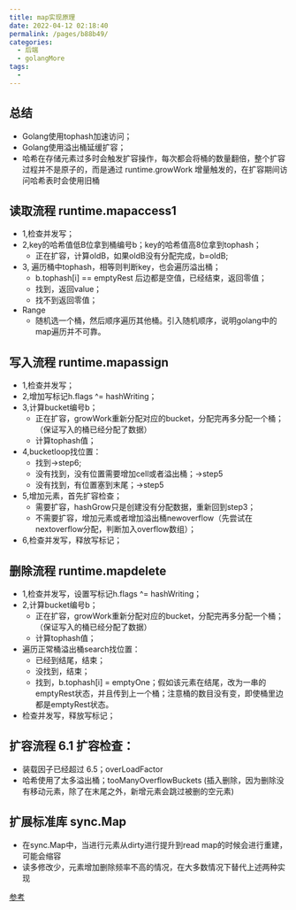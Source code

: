 ```yaml
---
title: map实现原理
date: 2022-04-12 02:18:40
permalink: /pages/b88b49/
categories:
  - 后端
  - golangMore
tags:
  - 
---
```


## 总结
  * Golang使用tophash加速访问；
  * Golang使用溢出桶延缓扩容；
  * 哈希在存储元素过多时会触发扩容操作，每次都会将桶的数量翻倍，整个扩容过程并不是原子的，而是通过 runtime.growWork 增量触发的，在扩容期间访问哈希表时会使用旧桶




## 读取流程 ​runtime.mapaccess1​
  * 1,检查并发写；
  * 2,key的哈希值低B位拿到桶编号b；key的哈希值高8位拿到tophash；
    * 正在扩容，计算oldB，如果oldB没有分配完成，b=oldB;
  * 3, 遍历桶中tophash，相等则判断key，也会遍历溢出桶；
    * b.tophash[i] == emptyRest 后边都是空值，已经结束，返回零值；
    * 找到，返回value；
    * 找不到返回零值；
  * Range 
    * 随机选一个桶，然后顺序遍历其他桶。引入随机顺序，说明golang中的map遍历并不可靠。



## 写入流程  ​runtime.mapassign​
  * 1,检查并发写；
  * 2,增加写标记h.flags ^= hashWriting；
  * 3,计算bucket编号b；
    * 正在扩容，growWork重新分配对应的bucket，分配完再多分配一个桶；（保证写入的桶已经分配了数据）
    * 计算tophash值；
  * 4,bucketloop找位置：
    * 找到->step6;
    * 没有找到，没有位置需要增加cell或者溢出桶；->step5
    * 没有找到，有位置塞到末尾；->step5
  * 5,增加元素，首先扩容检查；
    * 需要扩容，hashGrow只是创建没有分配数据，重新回到step3；
    * 不需要扩容，增加元素或者增加溢出桶newoverflow（先尝试在nextoverflow分配，判断加入overflow数组）；
  * 6,检查并发写，释放写标记；




## 删除流程 ​runtime.mapdelete​
  * 1,检查并发写，设置写标记h.flags ^= hashWriting；
  * 2,计算bucket编号b；
    * 正在扩容，growWork重新分配对应的bucket，分配完再多分配一个桶；（保证写入的桶已经分配了数据）
    * 计算tophash值；
  * 遍历正常桶溢出桶search找位置：
    * 已经到结尾，结束；
    * 没找到，结束；
    * 找到，b.tophash[i] = emptyOne；假如该元素在结尾，改为一串的emptyRest状态，并且传到上一个桶；注意桶的数目没有变，即使桶里边都是emptyRest状态。
  * 检查并发写，释放写标记；


##  扩容流程 6.1 扩容检查：
  * 装载因子已经超过 6.5；overLoadFactor
  * 哈希使用了太多溢出桶；tooManyOverflowBuckets (插入删除，因为删除没有移动元素，除了在末尾之外，新增元素会跳过被删的空元素)




## 扩展标准库 sync.Map
  * 在sync.Map中，当进行元素从dirty进行提升到read map的时候会进行重建，可能会缩容
  * 读多修改少，元素增加删除频率不高的情况，在大多数情况下替代上述两种实现


[参考](https://www.jianshu.com/p/7782d82f5154)



